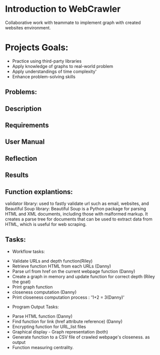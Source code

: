 # Introduction to WebCrawler
Collaborative work with teammate to implement graph with created websites environment. 


# Projects Goals: 
+ Practice  using third-party libraries
+ Apply knowledge of graphs to real-world problem
+ Apply understandings of time complexity'
+ Enhance problem-solving skills

## Problems: 


## Description


## Requirements


## User Manual


## Reflection


## Results



## Function explantions:
validator library: used to fastly validate url such as email, websites, and
Beautiful Soup library: Beautiful Soup is a Python package for parsing HTML and XML documents, including those with malformed markup. It creates a parse tree for documents that can be used to extract data from HTML, which is useful for web scraping.


## Tasks:
- Workflow tasks:
+ Validate URLs and depth function(Riley)
+ Retrieve function HTML from each URLs (Danny)
+ Parse url from href on the current webpage function (Danny)
+ Create a graph in memory and update function for correct depth (Riley the goat)
+ Print graph function
+ closeness computation (Danny)
+ Print closeness computation process : '1+2 = 3(Danny)'
- Program Output Tasks:
+ Parse HTML function (Danny)
+ Find function for link (href attribute reference) (Danny)
+ Encrypting function for URL_list files
+ Graphical display - Graph representation (both)
+ Generate function to a CSV file of crawled webpage's closeness. as output
+ Function measuring centrality.
